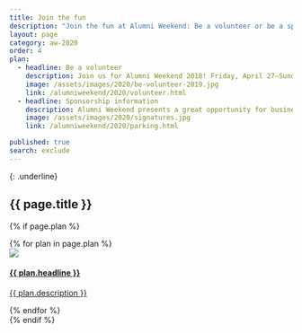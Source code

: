 ```yaml
---
title: Join the fun
description: "Join the fun at Alumni Weekend: Be a volunteer or be a sponsor"
layout: page
category: aw-2020
order: 4
plan:
  - headline: Be a volunteer
    description: Join us for Alumni Weekend 2018! Friday, April 27–Sunday, April 29. With so many fun events happening, we don’t want any Slugs to miss out!
    image: /assets/images/2020/be-volunteer-2019.jpg
    link: /alumniweekend/2020/volunteer.html
  - headline: Sponsorship information
    description: Alumni Weekend presents a great opportunity for businesses to be seen as a partner of the university and its broad alumni population.
    image: /assets/images/2020/signatures.jpg
    link: /alumniweekend/2020/parking.html

published: true
search: exclude
---
```

{: .underline}
## {{ page.title }}

{% if page.plan %}
<div class="generic-card-list fade-out-siblings ">
   {% for plan in page.plan %}
    <a class="generic-card large-12" href="{{ plan.link }}" aria-label="">
        <div class="image">
            <img src="{{ plan.image }}">
        </div>
        <div class="card-text">
            <h4 class="underline">{{ plan.headline }}</h4>
            <p>{{ plan.description }}</p>
        </div>
    </a>
    {% endfor %}
</div>
{% endif %}
